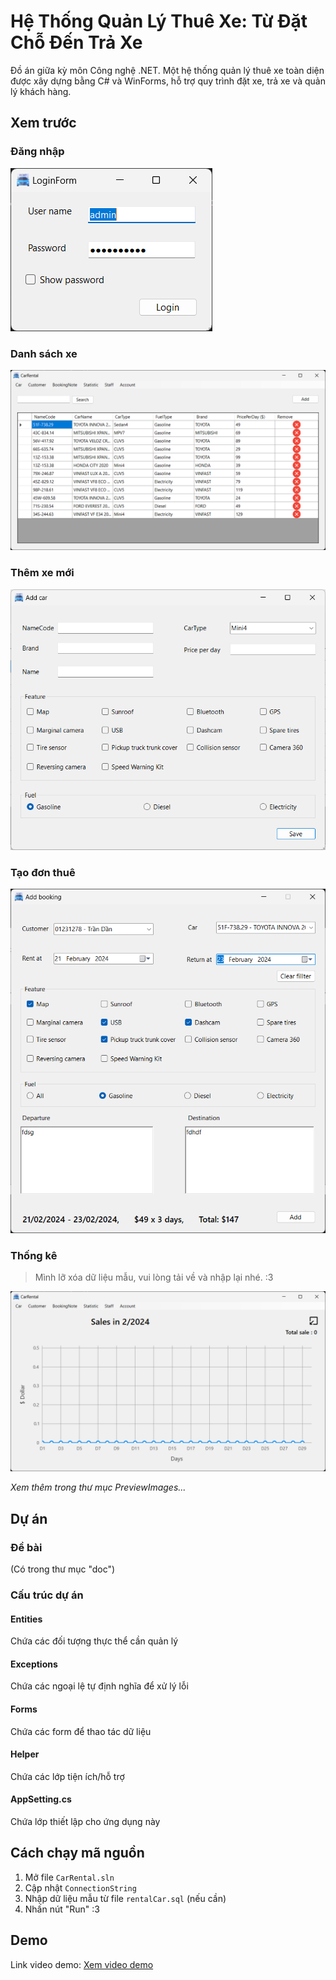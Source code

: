 <!--title-->

# Hệ Thống Quản Lý Thuê Xe: Từ Đặt Chỗ Đến Trả Xe

<!--/title-->

Đồ án giữa kỳ môn Công nghệ .NET. Một hệ thống quản lý thuê xe toàn diện được xây dựng bằng C# và WinForms, hỗ trợ quy trình đặt xe, trả xe và quản lý khách hàng.

## Xem trước

### Đăng nhập
![login](./previewImages/login-form.png)  

### Danh sách xe
![list-car](./previewImages/car.png)  

### Thêm xe mới
![add-car](./previewImages/car-add.png)  

### Tạo đơn thuê
![booking-add](./previewImages/booking-add.png)    

### Thống kê

> Mình lỡ xóa dữ liệu mẫu, vui lòng tải về và nhập lại nhé. :3

![report](./previewImages/report.png)  

*Xem thêm trong thư mục PreviewImages...*  

## Dự án

### Đề bài

(Có trong thư mục "doc")

### Cấu trúc dự án

#### Entities  
Chứa các đối tượng thực thể cần quản lý  

#### Exceptions  
Chứa các ngoại lệ tự định nghĩa để xử lý lỗi  

#### Forms  
Chứa các form để thao tác dữ liệu  

#### Helper  
Chứa các lớp tiện ích/hỗ trợ  

#### AppSetting.cs  
Chứa lớp thiết lập cho ứng dụng này  

## Cách chạy mã nguồn  

1. Mở file `CarRental.sln`  
2. Cập nhật `ConnectionString`  
3. Nhập dữ liệu mẫu từ file `rentalCar.sql` (nếu cần)  
4. Nhấn nút "Run" :3  

## Demo  

Link video demo: [Xem video demo](https://drive.google.com/file/d/1rL4p9SZfrcRLiDWL5ugG018qMnZMYFXr/view?usp=sharing)  

